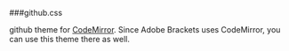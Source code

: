 ###github.css

github theme for [CodeMirror](http://codemirror.net/). Since Adobe Brackets uses CodeMirror, you can use this theme there as well.

